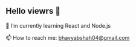 ## Hello viewrs 👋


🌱 I’m currently learning React and Node.js

📫 How to reach me: bhavyabshah04@gmail.com


